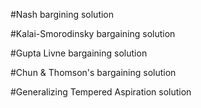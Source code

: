 #Nash bargining solution

#Kalai-Smorodinsky bargaining solution

#Gupta Livne bargaining solution

#Chun & Thomson's bargaining solution

#Generalizing Tempered Aspiration solution

